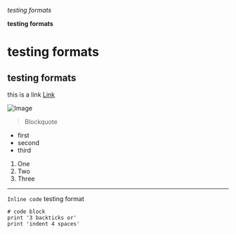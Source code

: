 *testing formats*

**testing formats**

# testing formats

## testing formats

this is a link [Link](https://ucsd-cse15l-w22.github.io/week/week2/#lab-tasks)

![Image](https://c4.wallpaperflare.com/wallpaper/500/442/354/outrun-vaporwave-hd-wallpaper-preview.jpg)

> Blockquote
* first
* second
* third

1. One
2. Two
3. Three

---

`Inline code` testing format

```
# code block
print '3 backticks or'
print 'indent 4 spaces'
```
